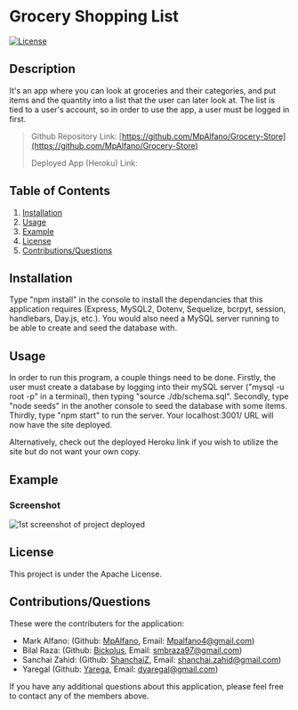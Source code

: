 # Grocery Shopping List

[![License](https://img.shields.io/badge/License-Apache_2.0-blue.svg)](https://opensource.org/licenses/Apache-2.0)

## Description

It's an app where you can look at groceries and their categories, and put items and the quantity into a list that the user can later look at. The list is tied to a user's account, so in order to use the app, a user must be logged in first. 

> Github Repository Link: [https://github.com/MpAlfano/Grocery-Store](https://github.com/MpAlfano/Grocery-Store)
>
> Deployed App (Heroku) Link:

## Table of Contents

1. [Installation](#installation)
2. [Usage](#usage)
3. [Example](#example)
4. [License](#license)
5. [Contributions/Questions](#contributionsquestions)

## Installation

Type "npm install" in the console to install the dependancies that this application requires (Express, MySQL2, Dotenv, Sequelize, bcrpyt, session, handlebars, Day.js, etc.). You would also need a MySQL server running to be able to create and seed the database with.

## Usage

In order to run this program, a couple things need to be done. Firstly, the user must create a database by logging into their mySQL server ("mysql -u root -p" in a terminal), then typing "source ./db/schema.sql". Secondly, type "node seeds" in the another console to seed the database with some items. Thirdly, type "npm start" to run the server. Your localhost:3001/ URL will now have the site deployed.

Alternatively, check out the deployed Heroku link if you wish to utilize the site but do not want your own copy.

## Example

### Screenshot
![1st screenshot of project deployed](./images/app1.png)

## License

This project is under the Apache License. 

## Contributions/Questions

These were the contributers for the application: 

* Mark Alfano: (Github: [MpAlfano](https://github.com/MpAlfano), Email: Mpalfano4@gmail.com)
* Bilal Raza: (Github: [Bickolus](https://github.com/Bickolus), Email: smbraza97@gmail.com)
* Sanchai Zahid: (Github: [ShanchaiZ](https://github.com/ShanchaiZ), Email: shanchai.zahid@gmail.com)
* Yaregal (Github: [Yarega](https://github.com/Yaregaldt), Email: dyaregal@gmail.com)

If you have any additional questions about this application, please feel free to contact any of the members above.
